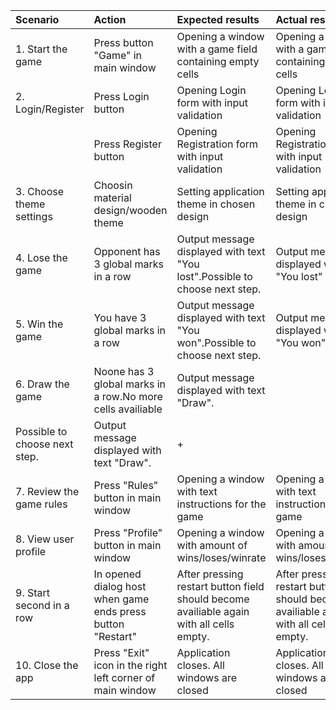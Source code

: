 |Scenario|Action|Expected results|Actual result| Grade|
|:---|:---|:---|:---|:---|
|1. Start the game|Press button "Game" in main window|Opening a window with a game field containing empty cells|Opening a window with a game field containing empty cells | + |
|2. Login/Register|Press Login button|Opening Login form with input validation|Opening Login form with input validation| + |
| |Press Register button|Opening Registration form with input validation|Opening Registration form with input validation | + |
|3. Choose theme settings|Choosin material design/wooden theme|Setting application theme in chosen design| Setting application theme in chosen design | + |
|4. Lose the game|Opponent has 3 global marks in a row|Output message displayed with text "You lost".Possible to choose next step.|Output message displayed with text "You lost"| + |
|5. Win the game|You have 3 global marks in a row|Output message displayed with text "You won".Possible to choose next step.| Output message displayed with text "You won" | + |
|6. Draw the game|Noone has 3 global marks in a row.No more cells availiable|Output message displayed with text "Draw".
Possible to choose next step.| Output message displayed with text "Draw". | + |
|7. Review the game rules|Press "Rules" button in main window|Opening a window with text instructions for the game|Opening a window with text instructions for the game | + |
|8. View user profile|Press "Profile" button in main window|Opening a window with amount of wins/loses/winrate| Opening a window with amount of wins/loses/winrate | + |
|9. Start second in a row|In opened dialog host when game ends press button "Restart"|After pressing restart button field should become availiable again with all cells empty.| After pressing restart button field should become availiable again with all cells empty. | + |
|10. Close the app|Press "Exit" icon in the right left corner of main window|Application closes. All windows are closed| Application closes. All windows are closed | + |




